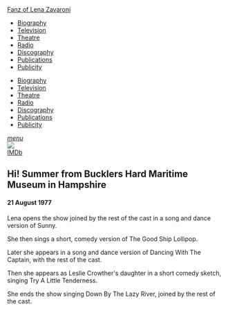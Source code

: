 <!DOCTYPE html>
<html>
<head>
<!--  Enabled DNS prefetching  -->
<meta http-equiv="x-dns-prefetch-control" content="on">

<!-- Meta Tags properties  -->
<meta property="og:title" content="Hi! Summer from Bucklers Hard Maritime Museum in Hampshire - 21 August 1977"/>
<meta property="og:description" content="Leslie Crowther, Anna Dawson, Pearly Gates, Mari Gordon-Price, Derek Griffiths, Derek Griffiths, Lena Zavaroni">
<meta property="og:image" content="https://farm9.staticflickr.com/8778/28380479833_11c3c00420_o_d.jpg"/>

<!-- Meta Tags names  -->
<meta name="title" content="Hi! Summer from Bucklers Hard Maritime Museum in Hampshire - 21 August 1977"/>
<meta name="description" content="Leslie Crowther, Anna Dawson, Pearly Gates, Mari Gordon-Price, Derek Griffiths, Derek Griffiths, Lena Zavaroni">
<meta name="image" content="https://farm9.staticflickr.com/8778/28380479833_11c3c00420_o_d.jpg"/>
<meta name="viewport" content="width=device-width, initial-scale=1" />

<!-- Twitter Card Meta Tags  -->
<meta name="twitter:card" content="summary" />

<meta http-equiv="Content-Type" content="text/html; charset=UTF-8" />

<!-- CSS-->
<link rel="stylesheet" href="https://cdnjs.cloudflare.com/ajax/libs/font-awesome/4.7.0/css/font-awesome.min.css" />
<link href="https://fonts.googleapis.com/icon?family=Material+Icons" rel="stylesheet" />
<link href="/materialize/css/materialize.min.css" type="text/css" rel="stylesheet" media="screen" />
<link href="/materialize/css/style.css" type="text/css" rel="stylesheet" media="screen" />

<title>Hi! Summer from Bucklers Hard Maritime Museum in Hampshire - 21 August 1977</title>
</head>

<body>
<nav>
<div class="nav-wrapper container" style="width:100%">
<a id="logo-container" href="/index.html" class="brand-logo truncate">Fanz of Lena Zavaroni</a>
<ul class="right hide-on-med-and-down">
<li><a href="/biography/biography.html"><i class="fa fa-female"></i> Biography</a></li>
<li class="active"><a href="/television/television.html"><i class="fa fa-television"></i> Television</a></li>
<li><a href="/theatre/theatre.html"><i class="fa fa-institution"></i> Theatre</a></li>
<li><a href="/radio/radio.html"><i class="fa fa-microphone"></i> Radio</a></li>
<li><a href="/discography/discography.html"><i class="fa fa-music"></i> Discography</a></li>
<li><a href="/publications/publications.html"><i class="fa fa-newspaper-o"></i> Publications</a></li>
<li><a href="/publicity/publicity.html"><i class="fa fa-photo"></i> Publicity</a></li>

</ul>

<ul id="nav-mobile" class="side-nav">
<li><a href="/biography/biography.html"><i class="fa fa-female"></i> Biography</a></li>
<li class="active"><a href="/television/television.html"><i class="fa fa-television"></i> Television</a></li>
<li><a href="/theatre/theatre.html"><i class="fa fa-institution"></i> Theatre</a></li>
<li><a href="/radio/radio.html"><i class="fa fa-microphone"></i> Radio</a></li>
<li><a href="/discography/discography.html"><i class="fa fa-music"></i> Discography</a></li>
<li><a href="/publications/publications.html"><i class="fa fa-newspaper-o"></i> Publications</a></li>
<li><a href="/publicity/publicity.html"><i class="fa fa-photo"></i> Publicity</a></li>

</ul>
<a href="#" data-activates="nav-mobile" class="button-collapse"><i class="material-icons">menu</i></a>
</div>
</nav>

<main class="Main-Default">
<article>
<div class="row">
<div class="col s12 m3 push-m9">
<div class="card hoverable Card-Default">
<div class="card-image">
<img class="responsive-img" src="https://farm9.staticflickr.com/8778/28380479833_11c3c00420_o_d.jpg">
</div>
<div class="card-action">
<a href="http://www.imdb.com/title/tt1434035">IMDb <sup><i class="fa fa-external-link"></i></sup></a>
</div></div></div>
<div class="col s12 m9 pull-m3">
<h2>Hi! Summer from Bucklers Hard Maritime Museum in Hampshire</h2>
<h4>21 August 1977</h4>
<p class="flow-text">Lena opens the show joined by the rest of the cast in a song and dance version of Sunny.</p>

<p class="flow-text">She then sings a short, comedy version of The Good Ship Lollipop.</p>

<p class="flow-text">Later she appears in a song and dance version of Dancing With The Captain, with the rest of the cast.</p>

<p class="flow-text">Then she appears as Leslie Crowther's daughter in a short comedy sketch, singing Try A Little Tenderness.</p>

<p class="flow-text">She ends the show singing Down By The Lazy River, joined by the rest of the cast.</p>

</div></div>
</article>
</main>
<!-- Scripts -->
<script src="https://code.jquery.com/jquery-2.1.1.min.js"></script>
<script src="/materialize/js/materialize.min.js"></script>
<script src="/materialize/js/init.js"></script>
</body>

</html>
